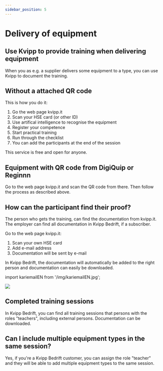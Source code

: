 ```yaml
---
sidebar_position: 5
---
```

# Delivery of equipment

## Use Kvipp to provide training when delivering equipment

When you as e.g. a supplier delivers some equipment to a type, you can use Kvipp to document the training. 

## Without a attached QR code

This is how you do it:
1) Go the web page kvipp.it
2) Scan your HSE card (or other ID)
3) Use artifical intelligence to recognise the equipment
4) Register your competence
5) Start practical training
6) Run through the checklist
7) You can add the participants at the end of the session

This service is free and open for anyone. 

## Equipment with QR code from DigiQuip or Reginnn
Go to the web page kvipp.it and scan the QR code from there. Then follow the process as described above.

## How can the participant find their proof?
The person who gets the training, can find the documentation from kvipp.it. The employer can find all documentation in Kvipp Bedrift, if a subscriber.

Go to the web page kvipp.it:
1) Scan your own HSE card
2) Add e-mail address
3) Documentation will be sent by e-mail

In Kvipp Bedrift, the documentation will automatically be added to the right person and documentation can easily be downloaded.

import kariemailEN from '/img/kariemailEN.jpg';

 <img src={kariemailEN} style={{width:350}} />

## Completed training sessions
In Kvipp Bedrift, you can find all training sessions that persons with the roles "teachers", including external persons. Documentation can be downloaded.

## Can I include multiple equipment types in the same session?
Yes, if you're a Kvipp Bedrift customer, you can assign the role "teacher" and they will be able to add multiple equipment types to the same session.